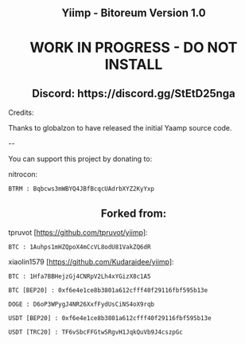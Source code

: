 <h2 align="center"> Yiimp - Bitoreum Version 1.0 </h2>

<h1 align="center"> WORK IN PROGRESS - DO NOT INSTALL </h1>
<h2 align="center">Discord: https://discord.gg/StEtD25nga</h2>

Credits:

Thanks to globalzon to have released the initial Yaamp source code.


--

You can support this project by donating to:

nitrocon:

	BTRM : Bqbcws3mWBYQ4JBfBcqcUAdrbXYZ2KyYxp

<h2 align="center">Forked from:</h2>

tpruvot [https://github.com/tpruvot/yiimp]:

	BTC : 1Auhps1mHZQpoX4mCcVL8odU81VakZQ6dR

xiaolin1579 [https://github.com/Kudaraidee/yiimp]:

	BTC : 1Hfa7BBHejzGj4CNRpV2Lh4xYGizX8c1A5
	
	BTC [BEP20] : 0xf6e4e1ce8b3801a612cfff40f29116fbf595b13e
	
	DOGE : D6oP3WPygJ4NR26XxfFydUsCiNS4oX9rqb
	
	USDT [BEP20] : 0xf6e4e1ce8b3801a612cfff40f29116fbf595b13e
	
	USDT [TRC20] : TF6vSbcFFGtwSRgvH1JqkQuVb9J4cszpGc
	
